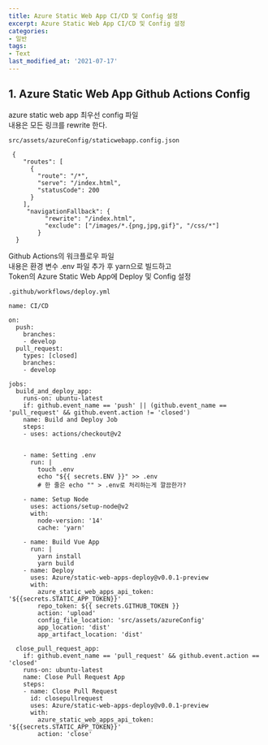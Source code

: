 ```yaml
---
title: Azure Static Web App CI/CD 및 Config 설정
excerpt: Azure Static Web App CI/CD 및 Config 설정
categories:
- 일반
tags:
- Text
last_modified_at: '2021-07-17'
---
```


## 1. Azure Static Web App Github Actions Config

azure static web app 최우선 config 파일   
내용은 모든 링크를 rewrite 한다.

`src/assets/azureConfig/staticwebapp.config.json`

```
 {
    "routes": [
      {
        "route": "/*",
        "serve": "/index.html",
        "statusCode": 200
      }
    ], 
     "navigationFallback": {
          "rewrite": "/index.html",
          "exclude": ["/images/*.{png,jpg,gif}", "/css/*"]
        }
  }
```

Github Actions의 워크플로우 파일   
내용은 환경 변수 .env 파일 추가 후 yarn으로 빌드하고   
Token의 Azure Static Web App에 Deploy 및 Config 설정

`.github/workflows/deploy.yml`

```
name: CI/CD

on:
  push:
    branches:
    - develop
  pull_request:
    types: [closed]
    branches:
    - develop
    
jobs:
  build_and_deploy_app:
    runs-on: ubuntu-latest
    if: github.event_name == 'push' || (github.event_name == 'pull_request' && github.event.action != 'closed')
    name: Build and Deploy Job
    steps:
    - uses: actions/checkout@v2
    
    
    - name: Setting .env
      run: |
        touch .env
        echo "${{ secrets.ENV }}" >> .env
        # 한 줄은 echo "" > .env로 처리하는게 깔끔한가?
    
    - name: Setup Node
      uses: actions/setup-node@v2
      with:
        node-version: '14'
        cache: 'yarn'
        
    - name: Build Vue App
      run: |
        yarn install
        yarn build
    - name: Deploy
      uses: Azure/static-web-apps-deploy@v0.0.1-preview
      with:
        azure_static_web_apps_api_token: '${{secrets.STATIC_APP_TOKEN}}'
        repo_token: ${{ secrets.GITHUB_TOKEN }}
        action: 'upload'
        config_file_location: 'src/assets/azureConfig'
        app_location: 'dist'
        app_artifact_location: 'dist'

  close_pull_request_app:
    if: github.event_name == 'pull_request' && github.event.action == 'closed'
    runs-on: ubuntu-latest
    name: Close Pull Request App
    steps:
    - name: Close Pull Request
      id: closepullrequest
      uses: Azure/static-web-apps-deploy@v0.0.1-preview
      with:
        azure_static_web_apps_api_token: '${{secrets.STATIC_APP_TOKEN}}'
        action: 'close'
```
